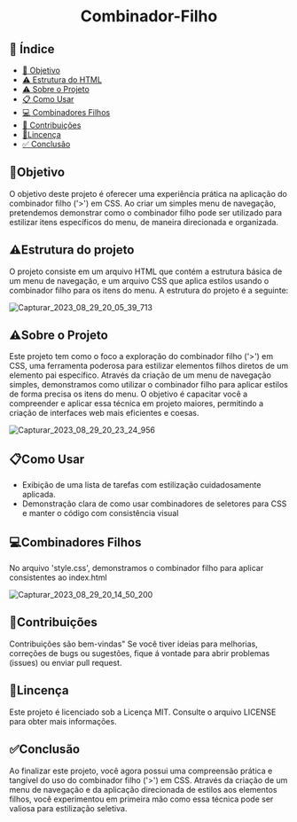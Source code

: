 <h1 align="center"> Combinador-Filho </h1>

## 🔗 Índice
* [🎯 Objetivo](#-objetivo)
* [⚠️ Estrutura do HTML](#-Estrutura-do-HTML)
* [⚠️ Sobre o Projeto](#-Sobre-o-Projeto)
* [📋 Como Usar](#-Exemplos-de-seletores-de-ID)
* [💻 Combinadores Filhos](#-Combinadores-Descendentes)
* [📝 Contribuições](#-Contribuições)
* [📍Lincença](#-Lincença)
* [✅ Conclusão](#-conclusão)





## 🎯Objetivo
O objetivo deste projeto é oferecer uma experiência prática na aplicação do combinador filho ('>') em CSS. Ao criar um simples menu de navegação, pretendemos demonstrar como o combinador filho pode ser utilizado para estilizar itens específicos do menu, de maneira direcionada e organizada.








## ⚠️Estrutura do projeto
O projeto consiste em um arquivo HTML que contém a estrutura básica de um menu de navegação, e um arquivo CSS que aplica estilos usando o combinador filho para os itens do menu. A estrutura do projeto é a seguinte:

![Capturar_2023_08_29_20_05_39_713](https://github.com/andersoncode55/Codar-Combinador-Filho./assets/61977421/eecb72ab-3f58-4325-afe3-22c03807ae2c)






## ⚠️Sobre o Projeto
Este projeto tem como o foco a exploração do combinador filho ('>') em CSS, uma ferramenta poderosa para estilizar elementos filhos diretos de um elemento pai específico. Através da criação de um menu de navegação simples, demonstramos como utilizar o combinador filho para aplicar estilos de forma precisa os itens do menu. O objetivo é capacitar você a compreender e aplicar essa técnica em projeto maiores, permitindo a criação de interfaces web mais eficientes e coesas.

![Capturar_2023_08_29_20_23_24_956](https://github.com/andersoncode55/Codar-Combinador-Filho./assets/61977421/c033bbf2-85cb-43aa-b32e-97ea2147666e)




## 📋Como Usar
<ul>
  <li>Exibição de uma lista de tarefas com estilização cuidadosamente aplicada.</li>
  <li>Demonstração clara de como usar combinadores de seletores para CSS e manter o código com consistência visual</li>
</ul>







## 💻Combinadores Filhos
No arquivo 'style.css', demonstramos o combinador filho para aplicar consistentes ao index.html


![Capturar_2023_08_29_20_14_50_200](https://github.com/andersoncode55/Codar-Combinador-Filho./assets/61977421/449daa5c-a4d9-4e45-b8d2-5a2cb0449b6c)






## 📝Contribuições
Contribuições são bem-vindas" Se você tiver ideias para melhorias, correções de bugs ou sugestões, fique á vontade para abrir problemas (issues) ou enviar pull request.






## 📍Lincença
Este projeto é licenciado sob a Licença MIT. Consulte o arquivo LICENSE para obter mais informações.



## ✅Conclusão
Ao finalizar este projeto, você agora possui uma compreensão prática e tangível do uso do combinador filho ('>') em CSS. Através da criação de um menu de navegação e da aplicação direcionada de estilos aos elementos filhos, você experimentou em primeira mão como essa técnica pode ser valiosa para estilização seletiva.

